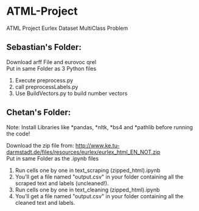 # ATML-Project
ATML Project Eurlex Dataset MultiClass Problem


## Sebastian's Folder:
  Download arff File and eurovoc qrel\
  Put in same Folder as 3 Python files
  1. Execute preprocess.py
  2. call preprocessLabels.py
  3. Use BuildVectors.py to build number vectors

## Chetan's Folder:
  
  Note: Install Libraries like *pandas, *nltk, *bs4 and *pathlib before running the code! 
  
  Download the zip file from: http://www.ke.tu-darmstadt.de/files/resources/eurlex/eurlex_html_EN_NOT.zip \
  Put in same Folder as the .ipynb files
  1. Run cells one by one in text_scraping (zipped_html).ipynb
  2. You'll get a file named "output.csv" in your folder containing all the scraped text and labels (uncleaned!).
  2. Run cells one by one in text_cleaning (zipped_html).ipynb
  3. You'll get a file named "output.csv" in your folder containing all the cleaned text and labels.
